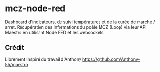 # mcz-node-red
Dashboard d'indicateurs, de suivi températures et de la durée de marche / arret.
Récupération des informations du poêle MCZ (Loop) via leur API Maestro en utilisant Node RED et les websockets

## Crédit
Librement inspiré du travail d'Anthony https://github.com/Anthony-55/maestro
